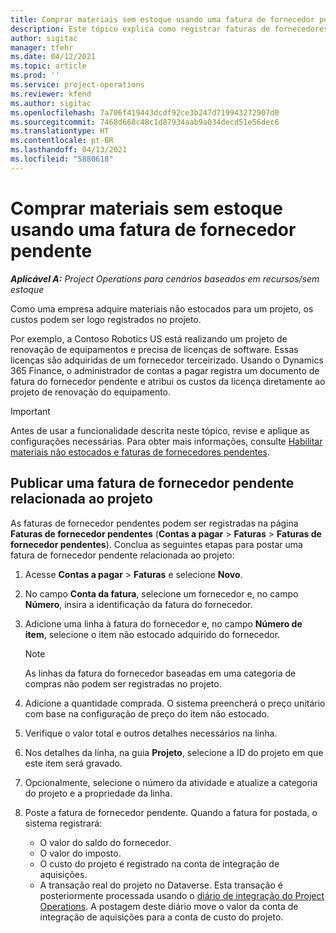 ```yaml
---
title: Comprar materiais sem estoque usando uma fatura de fornecedor pendente
description: Este tópico explica como registrar faturas de fornecedores pendentes.
author: sigitac
manager: tfehr
ms.date: 04/12/2021
ms.topic: article
ms.prod: ''
ms.service: project-operations
ms.reviewer: kfend
ms.author: sigitac
ms.openlocfilehash: 7a706f419443dcdf92ce3b247d719943272907d0
ms.sourcegitcommit: 7468d668c48c1d87934aab9a034decd51e56dec6
ms.translationtype: HT
ms.contentlocale: pt-BR
ms.lasthandoff: 04/13/2021
ms.locfileid: "5880618"
---
```

# <a name="purchase-non-stocked-materials-using-a-pending-vendor-invoice"></a>Comprar materiais sem estoque usando uma fatura de fornecedor pendente

_**Aplicável A:** Project Operations para cenários baseados em recursos/sem estoque_

Como uma empresa adquire materiais não estocados para um projeto, os custos podem ser logo registrados no projeto. 

Por exemplo, a Contoso Robotics US está realizando um projeto de renovação de equipamentos e precisa de licenças de software. Essas licenças são adquiridas de um fornecedor terceirizado.  Usando o Dynamics 365 Finance, o administrador de contas a pagar registra um documento de fatura do fornecedor pendente e atribui os custos da licença diretamente ao projeto de renovação do equipamento. 

> [!IMPORTANT]
> Antes de usar a funcionalidade descrita neste tópico, revise e aplique as configurações necessárias. Para obter mais informações, consulte [Habilitar materiais não estocados e faturas de fornecedores pendentes](configure-materials-nonstocked.md). 

## <a name="post-a-project-related-pending-vendor-invoice"></a>Publicar uma fatura de fornecedor pendente relacionada ao projeto 

As faturas de fornecedor pendentes podem ser registradas na página **Faturas de fornecedor pendentes** (**Contas a pagar** > **Faturas** > **Faturas de fornecedor pendentes**). Conclua as seguintes etapas para postar uma fatura de fornecedor pendente relacionada ao projeto:

1. Acesse **Contas a pagar** > **Faturas** e selecione **Novo**. 
2. No campo **Conta da fatura**, selecione um fornecedor e, no campo **Número**, insira a identificação da fatura do fornecedor.
3. Adicione uma linha à fatura do fornecedor e, no campo **Número de item**, selecione o item não estocado adquirido do fornecedor. 

    > [!NOTE]
    > As linhas da fatura do fornecedor baseadas em uma categoria de compras não podem ser registradas no projeto. 
    
5. Adicione a quantidade comprada. O sistema preencherá o preço unitário com base na configuração de preço do item não estocado. 
6. Verifique o valor total e outros detalhes necessários na linha.
7. Nos detalhes da linha, na guia **Projeto**, selecione a ID do projeto em que este item será gravado.
8. Opcionalmente, selecione o número da atividade e atualize a categoria do projeto e a propriedade da linha.
9. Poste a fatura de fornecedor pendente. Quando a fatura for postada, o sistema registrará:
    
    - O valor do saldo do fornecedor.
    - O valor do imposto.
    - O custo do projeto é registrado na conta de integração de aquisições.
    - A transação real do projeto no Dataverse. Esta transação é posteriormente processada usando o [diário de integração do Project Operations](../project-accounting/project-operations-integration-journal.md). A postagem deste diário move o valor da conta de integração de aquisições para a conta de custo do projeto.
